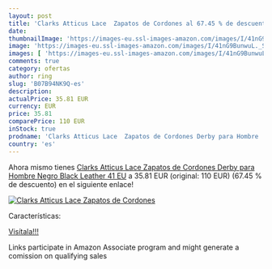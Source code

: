 ```yaml
---
layout: post
title: 'Clarks Atticus Lace  Zapatos de Cordones al 67.45 % de descuento'
date: 
thumbnailImage: 'https://images-eu.ssl-images-amazon.com/images/I/41nG9BunwuL._SL200_.jpg'
image: 'https://images-eu.ssl-images-amazon.com/images/I/41nG9BunwuL._SL200_.jpg'
images: [ 'https://images-eu.ssl-images-amazon.com/images/I/41nG9BunwuL._SL200_.jpg' ]
comments: true
category: ofertas
author: ring
slug: 'B07B94NK9Q-es'
description:
actualPrice: 35.81 EUR
currency: EUR
price: 35.81
comparePrice: 110 EUR
inStock: true
prodname: 'Clarks Atticus Lace  Zapatos de Cordones Derby para Hombre  Negro  Black Leather   41 EU'
country: 'es'
---
```


Ahora mismo tienes [Clarks Atticus Lace  Zapatos de Cordones Derby para Hombre  Negro  Black Leather   41 EU](https://www.amazon.es/dp/B07B94NK9Q/?tag=tolees-21) a 35.81 EUR (original: 110 EUR) (67.45 %  de descuento) en el siguiente enlace!

[![Clarks Atticus Lace  Zapatos de Cordones](https://images-eu.ssl-images-amazon.com/images/I/41nG9BunwuL._SL200_.jpg)](https://www.amazon.es/dp/B07B94NK9Q/?tag=tolees-21)

Características:


[Visítala!!!](https://www.amazon.es/dp/B07B94NK9Q/?tag=tolees-21)

Links participate in Amazon Associate program and might generate a comission on qualifying sales

